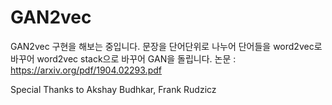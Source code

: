 # GAN2vec
GAN2vec 구현을 해보는 중입니다.
문장을 단어단위로 나누어 단어들을 word2vec로 바꾸어
word2vec stack으로 바꾸어 GAN을 돌립니다.
논문 : https://arxiv.org/pdf/1904.02293.pdf


Special Thanks to Akshay Budhkar, Frank Rudzicz
